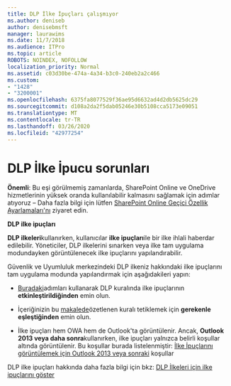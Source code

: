 ```yaml
---
title: DLP İlke İpuçları çalışmıyor
ms.author: deniseb
author: denisebmsft
manager: laurawims
ms.date: 11/7/2018
ms.audience: ITPro
ms.topic: article
ROBOTS: NOINDEX, NOFOLLOW
localization_priority: Normal
ms.assetid: c03d30be-474a-4a34-b3c0-240eb2a2c466
ms.custom:
- "1428"
- "3200001"
ms.openlocfilehash: 6375fa8077529f36ae95d6632ad4d2db5625dc29
ms.sourcegitcommit: d108a2da2f5dab05246e30b5108cca5173e09051
ms.translationtype: MT
ms.contentlocale: tr-TR
ms.lasthandoff: 03/26/2020
ms.locfileid: "42977254"
---
```

# <a name="dlp-policy-tip-issues"></a>DLP İlke İpucu sorunları

**Önemli**: Bu eşi görülmemiş zamanlarda, SharePoint Online ve OneDrive hizmetlerinin yüksek oranda kullanılabilir kalmasını sağlamak için adımlar atıyoruz – Daha fazla bilgi için lütfen [SharePoint Online Geçici Özellik Ayarlamaları'nı](https://aka.ms/ODSPAdjustments) ziyaret edin.

**DLP ilke ipuçları**

**DLP ilkeleri**kullanırken, kullanıcılar **ilke ipuçları**ile bir ilke ihlali haberdar edilebilir. Yöneticiler, DLP ilkelerini sınarken veya ilke tam uygulama modundayken görüntülenecek ilke ipuçlarını yapılandırabilir.
  
Güvenlik ve Uyumluluk merkezindeki DLP ilkeniz hakkındaki ilke ipuçlarını tam uygulama modunda yapılandırmak için aşağıdakileri yapın:
  
- [Buradaki](https://docs.microsoft.com/office365/securitycompliance/use-notifications-and-policy-tips)adımları kullanarak DLP kuralında ilke ipuçlarının **etkinleştirildiğinden** emin olun.

- İçeriğinizin bu [makalede](https://docs.microsoft.com/office365/securitycompliance/what-the-sensitive-information-types-look-for)özetlenen kuralı tetiklemek için **gerekenle** **eşleştiğinden** emin olun.

- İlke ipuçları hem OWA hem de Outlook'ta görüntülenir. Ancak, **Outlook 2013 veya daha sonra**kullanırken, ilke ipuçları yalnızca belirli koşullar altında görüntülenir. Bu koşullar burada listelenmiştir: [İlke İpuçlarını görüntülemek için Outlook 2013 veya sonraki](https://docs.microsoft.com/office365/securitycompliance/use-notifications-and-policy-tips#outlook-2013-and-later-supports-showing-policy-tips-for-only-some-conditions) koşullar

DLP ilke ipuçları hakkında daha fazla bilgi için bkz: [DLP İlkeleri için ilke ipuçlarını göster](https://docs.microsoft.com/office365/securitycompliance/use-notifications-and-policy-tips)
  
